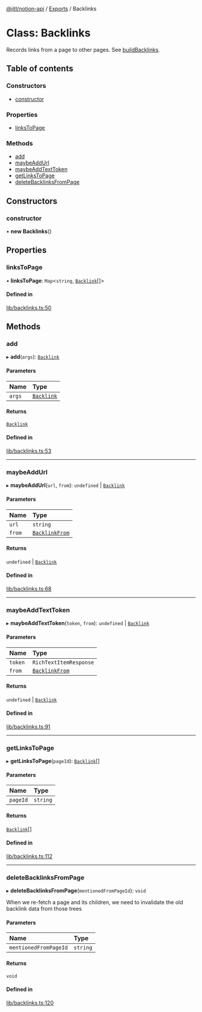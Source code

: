 [@jitl/notion-api](../README.md) / [Exports](../modules.md) / Backlinks

# Class: Backlinks

Records links from a page to other pages.
See [buildBacklinks](../modules.md#buildbacklinks).

## Table of contents

### Constructors

- [constructor](Backlinks.md#constructor)

### Properties

- [linksToPage](Backlinks.md#linkstopage)

### Methods

- [add](Backlinks.md#add)
- [maybeAddUrl](Backlinks.md#maybeaddurl)
- [maybeAddTextToken](Backlinks.md#maybeaddtexttoken)
- [getLinksToPage](Backlinks.md#getlinkstopage)
- [deleteBacklinksFromPage](Backlinks.md#deletebacklinksfrompage)

## Constructors

### constructor

• **new Backlinks**()

## Properties

### linksToPage

• **linksToPage**: `Map`<`string`, [`Backlink`](../interfaces/Backlink.md)[]\>

#### Defined in

[lib/backlinks.ts:50](https://github.com/justjake/monorepo/blob/main/packages/notion-api/src/lib/backlinks.ts#L50)

## Methods

### add

▸ **add**(`args`): [`Backlink`](../interfaces/Backlink.md)

#### Parameters

| Name | Type |
| :------ | :------ |
| `args` | [`Backlink`](../interfaces/Backlink.md) |

#### Returns

[`Backlink`](../interfaces/Backlink.md)

#### Defined in

[lib/backlinks.ts:53](https://github.com/justjake/monorepo/blob/main/packages/notion-api/src/lib/backlinks.ts#L53)

___

### maybeAddUrl

▸ **maybeAddUrl**(`url`, `from`): `undefined` \| [`Backlink`](../interfaces/Backlink.md)

#### Parameters

| Name | Type |
| :------ | :------ |
| `url` | `string` |
| `from` | [`BacklinkFrom`](../interfaces/BacklinkFrom.md) |

#### Returns

`undefined` \| [`Backlink`](../interfaces/Backlink.md)

#### Defined in

[lib/backlinks.ts:68](https://github.com/justjake/monorepo/blob/main/packages/notion-api/src/lib/backlinks.ts#L68)

___

### maybeAddTextToken

▸ **maybeAddTextToken**(`token`, `from`): `undefined` \| [`Backlink`](../interfaces/Backlink.md)

#### Parameters

| Name | Type |
| :------ | :------ |
| `token` | `RichTextItemResponse` |
| `from` | [`BacklinkFrom`](../interfaces/BacklinkFrom.md) |

#### Returns

`undefined` \| [`Backlink`](../interfaces/Backlink.md)

#### Defined in

[lib/backlinks.ts:91](https://github.com/justjake/monorepo/blob/main/packages/notion-api/src/lib/backlinks.ts#L91)

___

### getLinksToPage

▸ **getLinksToPage**(`pageId`): [`Backlink`](../interfaces/Backlink.md)[]

#### Parameters

| Name | Type |
| :------ | :------ |
| `pageId` | `string` |

#### Returns

[`Backlink`](../interfaces/Backlink.md)[]

#### Defined in

[lib/backlinks.ts:112](https://github.com/justjake/monorepo/blob/main/packages/notion-api/src/lib/backlinks.ts#L112)

___

### deleteBacklinksFromPage

▸ **deleteBacklinksFromPage**(`mentionedFromPageId`): `void`

When we re-fetch a page and its children, we need to invalidate the old
backlink data from those trees

#### Parameters

| Name | Type |
| :------ | :------ |
| `mentionedFromPageId` | `string` |

#### Returns

`void`

#### Defined in

[lib/backlinks.ts:120](https://github.com/justjake/monorepo/blob/main/packages/notion-api/src/lib/backlinks.ts#L120)
